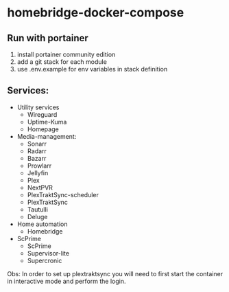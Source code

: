 # homebridge-docker-compose

## Run with portainer
1. install portainer community edition
2. add a git stack for each module
3. use .env.example for env variables in stack definition

## Services:
- Utility services
  - Wireguard
  - Uptime-Kuma
  - Homepage
- Media-management:
  - Sonarr
  - Radarr
  - Bazarr
  - Prowlarr
  - Jellyfin
  - Plex
  - NextPVR
  - PlexTraktSync-scheduler
  - PlexTraktSync
  - Tautulli
  - Deluge
- Home automation
  - Homebridge
- ScPrime
  - ScPrime
  - Supervisor-lite
  - Supercronic

Obs:
In order to set up plextraktsync you will need to first start the container in interactive mode and perform the login.